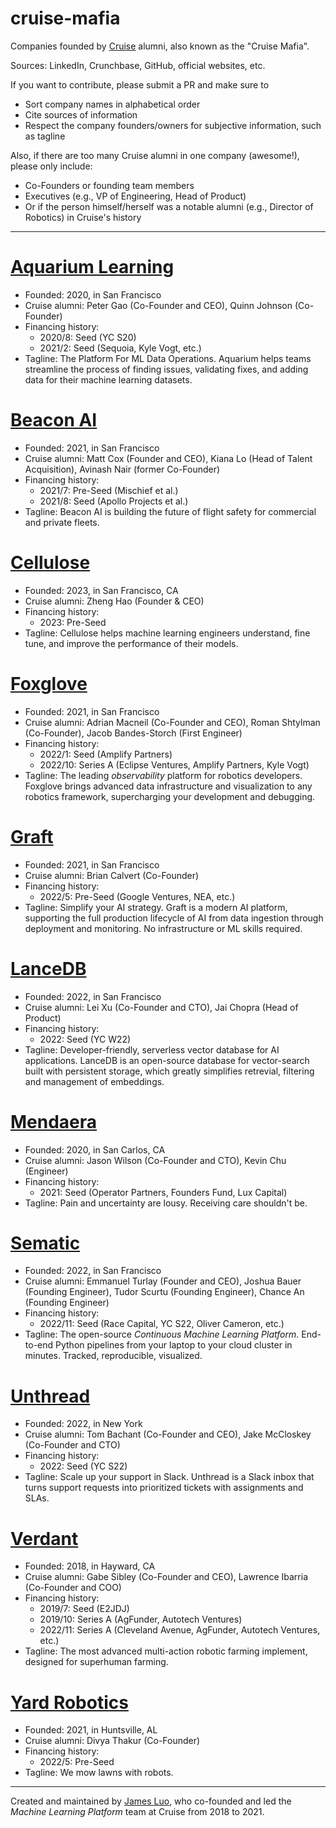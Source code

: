 # cruise-mafia
Companies founded by [Cruise](https://getcruise.com) alumni, also known as the "Cruise Mafia".

Sources: LinkedIn, Crunchbase, GitHub, official websites, etc.

If you want to contribute, please submit a PR and make sure to
- Sort company names in alphabetical order
- Cite sources of information
- Respect the company founders/owners for subjective information, such as tagline

Also, if there are too many Cruise alumni in one company (awesome!), please only include:
- Co-Founders or founding team members
- Executives (e.g., VP of Engineering, Head of Product)
- Or if the person himself/herself was a notable alumni (e.g., Director of Robotics) in Cruise's history

---

# [Aquarium Learning](https://www.aquariumlearning.com)
- Founded: 2020, in San Francisco
- Cruise alumni: Peter Gao (Co-Founder and CEO), Quinn Johnson (Co-Founder)
- Financing history:
    - 2020/8: Seed (YC S20)
    - 2021/2: Seed (Sequoia, Kyle Vogt, etc.)
- Tagline: The Platform For ML Data Operations. Aquarium helps teams streamline the process of finding issues, validating fixes, and adding data for their machine learning datasets.

# [Beacon AI](https://beaconai.co)
- Founded: 2021, in San Francisco
- Cruise alumni: Matt Cox (Founder and CEO), Kiana Lo (Head of Talent Acquisition), Avinash Nair (former Co-Founder)
- Financing history:
    - 2021/7: Pre-Seed (Mischief et al.)
    - 2021/8: Seed (Apollo Projects et al.)
- Tagline: Beacon AI is building the future of flight safety for commercial and private fleets.

# [Cellulose](https://www.cellulose.ai/)
- Founded: 2023, in San Francisco, CA
- Cruise alumni: Zheng Hao (Founder & CEO)
- Financing history:
    - 2023: Pre-Seed
- Tagline: Cellulose helps machine learning engineers understand, fine tune, and improve the performance of their models.

# [Foxglove](https://foxglove.dev)
- Founded: 2021, in San Francisco
- Cruise alumni: Adrian Macneil (Co-Founder and CEO), Roman Shtylman (Co-Founder), Jacob Bandes-Storch (First Engineer)
- Financing history:
    - 2022/1: Seed (Amplify Partners)
    - 2022/10: Series A (Eclipse Ventures, Amplify Partners, Kyle Vogt)
- Tagline: The leading *observability* platform for robotics developers. Foxglove brings advanced data infrastructure and visualization to any robotics framework, supercharging your development and debugging.

# [Graft](https://www.graft.com/)
- Founded: 2021, in San Francisco
- Cruise alumni: Brian Calvert (Co-Founder)
- Financing history:
    - 2022/5: Pre-Seed (Google Ventures, NEA, etc.)
- Tagline: Simplify your AI strategy. Graft is a modern AI platform, supporting the full production lifecycle of AI from data ingestion through deployment and monitoring. No infrastructure or ML skills required.

# [LanceDB](https://lancedb.com)
- Founded: 2022, in San Francisco
- Cruise alumni: Lei Xu (Co-Founder and CTO), Jai Chopra (Head of Product)
- Financing history:
    - 2022: Seed (YC W22)
- Tagline: Developer-friendly, serverless vector database for AI applications. LanceDB is an open-source database for vector-search built with persistent storage, which greatly simplifies retrevial, filtering and management of embeddings.

# [Mendaera](https://www.mendaera.com)
- Founded: 2020, in San Carlos, CA
- Cruise alumni: Jason Wilson (Co-Founder and CTO), Kevin Chu (Engineer)
- Financing history:
    - 2021: Seed (Operator Partners, Founders Fund, Lux Capital)
- Tagline: Pain and uncertainty are lousy. Receiving care shouldn't be.

# [Sematic](https://www.sematic.dev)
- Founded: 2022, in San Francisco
- Cruise alumni: Emmanuel Turlay (Founder and CEO), Joshua Bauer (Founding Engineer), Tudor Scurtu (Founding Engineer), Chance An (Founding Engineer)
- Financing history:
    - 2022/11: Seed (Race Capital, YC S22, Oliver Cameron, etc.)
- Tagline: The open-source *Continuous Machine Learning Platform*. End-to-end Python pipelines from your laptop to your cloud cluster in minutes. Tracked, reproducible, visualized.

# [Unthread](https://unthread.io/)
- Founded: 2022, in New York
- Cruise alumni: Tom Bachant (Co-Founder and CEO), Jake McCloskey (Co-Founder and CTO)
- Financing history:
    - 2022: Seed (YC S22)
- Tagline: Scale up your support in Slack. Unthread is a Slack inbox that turns support requests into prioritized tickets with assignments and SLAs.

# [Verdant](https://www.verdantrobotics.com)
- Founded: 2018, in Hayward, CA
- Cruise alumni: Gabe Sibley (Co-Founder and CEO), Lawrence Ibarria (Co-Founder and COO)
- Financing history:
    - 2019/7: Seed (E2JDJ)
    - 2019/10: Series A (AgFunder, Autotech Ventures)
    - 2022/11: Series A (Cleveland Avenue, AgFunder, Autotech Ventures, etc.)
- Tagline: The most advanced multi-action robotic farming implement, designed for superhuman farming.

# [Yard Robotics](https://yard.bot)
- Founded: 2021, in Huntsville, AL
- Cruise alumni: Divya Thakur (Co-Founder)
- Financing history:
    - 2022/5: Pre-Seed
- Tagline: We mow lawns with robots.

---

Created and maintained by [James Luo](https://www.linkedin.com/in/yangjamesluo/), who co-founded and led the *Machine Learning Platform* team at Cruise from 2018 to 2021.
